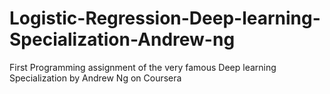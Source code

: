 # Logistic-Regression-Deep-learning-Specialization-Andrew-ng
First Programming assignment of the very famous Deep learning Specialization by Andrew Ng on Coursera
